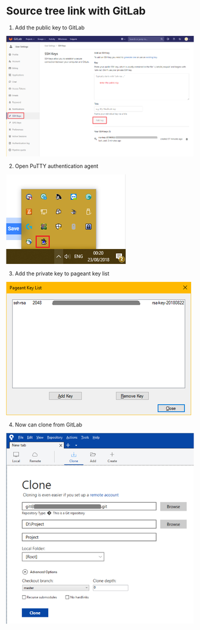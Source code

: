 # Source tree link with GitLab

1. Add the public key to GitLab

![](../.gitbook/assets/image%20%282%29.png)

2. Open PuTTY authentication agent

![](../.gitbook/assets/image%20%2872%29.png)

3. Add the private key to pageant key list

![](../.gitbook/assets/image%20%2815%29.png)

4. Now can clone from GitLab

![](../.gitbook/assets/image%20%2874%29.png)

